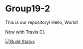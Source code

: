 # Group19-2

This is our repository! Hello, World!

Now with Travis CI.

[![Build Status](https://travis-ci.org/cs361-W16/Group19-2.svg?branch=master)](https://travis-ci.org/cs361-W16/Group19-2)
